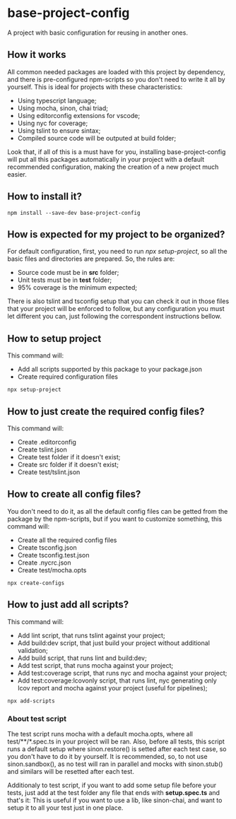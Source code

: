 # base-project-config

A project with basic configuration for reusing in another ones.

## How it works

All common needed packages are loaded with this project by dependency, and there is pre-configured npm-scripts so you don't need to write it all by yourself.
This is ideal for projects with these characteristics:

* Using typescript language;
* Using mocha, sinon, chai triad;
* Using editorconfig extensions for vscode;
* Using nyc for coverage;
* Using tslint to ensure sintax;
* Compiled source code will be outputed at build folder;

Look that, if all of this is a must have for you, installing base-project-config will put all this packages automatically in your project with a default recommended configuration, making the creation of a new project much easier.

## How to install it?

```batch
npm install --save-dev base-project-config
```

## How is expected for my project to be organized?

For default configuration, first, you need to run *npx setup-project*, so all the basic files and directories are prepared.
So, the rules are:
* Source code must be in **src** folder;
* Unit tests must be in **test** folder;
* 95% coverage is the minimum expected;

There is also tslint and tsconfig setup that you can check it out in those files that your project will be enforced to follow, but any configuration you must let different you can, just following the correspondent instructions bellow.

## How to setup project

This command will:
* Add all scripts supported by this package to your package.json
* Create required configuration files

```batch
npx setup-project
```
## How to just create the required config files?

This command will:
* Create .editorconfig
* Create tslint.json
* Create test folder if it doesn't exist;
* Create src folder if it doesn't exist;
* Create test/tslint.json

## How to create all config files?

You don't need to do it, as all the default config files can be getted from the package by the npm-scripts, but if you want to customize something, this command will:
* Create all the required config files
* Create tsconfig.json
* Create tsconfig.test.json
* Create .nycrc.json
* Create test/mocha.opts

```batch
npx create-configs
```

## How to just add all scripts?

This command will:
* Add lint script, that runs tslint against your project;
* Add build:dev script, that just build your project without additional validation;
* Add build script, that runs lint and build:dev;
* Add test script, that runs mocha against your project;
* Add test:coverage script, that runs nyc and mocha against your project;
* Add test:coverage:lcovonly script, that runs lint, nyc generating only lcov report and mocha against your project (useful for pipelines);

```batch
npx add-scripts
```

### About test script

The test script runs mocha with a default mocha.opts, where all test/**/*.spec.ts in your project will be ran. Also, before all tests, this script runs a default setup where sinon.restore() is setted after each test case, so you don't have to do it by yourself.
It is recommended, so, to not use sinon.sandbox(), as no test will ran in parallel and mocks with sinon.stub() and similars will be resetted after each test.

Additionaly to test script, if you want to add some setup file before your tests, just add at the test folder any file that ends with **setup.spec.ts** and that's it:
This is useful if you want to use a lib, like sinon-chai, and want to setup it to all your test just in one place.

